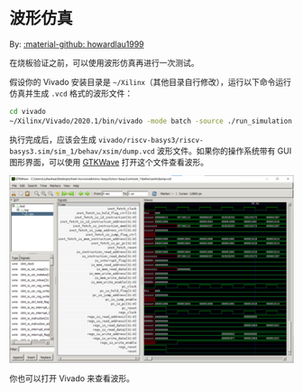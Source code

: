 # 波形仿真

By: [:material-github: howardlau1999](https://github.com/howardlau1999)

在烧板验证之前，可以使用波形仿真再进行一次测试。

假设你的 Vivado 安装目录是 `~/Xilinx`（其他目录自行修改），运行以下命令运行仿真并生成 `.vcd` 格式的波形文件：

```bash
cd vivado
~/Xilinx/Vivado/2020.1/bin/vivado -mode batch -source ./run_simulation.tcl
```

执行完成后，应该会生成 `vivado/riscv-basys3/riscv-basys3.sim/sim_1/behav/xsim/dump.vcd` 波形文件。如果你的操作系统带有 GUI 图形界面，可以使用 [GTKWave](http://gtkwave.sourceforge.net/) 打开这个文件查看波形。

![gtkwave-windows](images/gtkwave.png)

你也可以打开 Vivado 来查看波形。